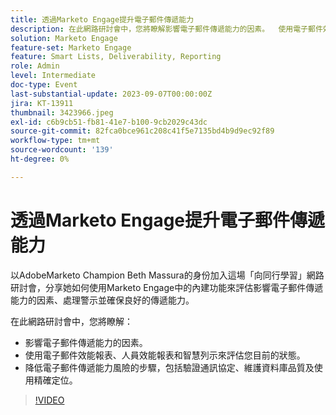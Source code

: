 ```yaml
---
title: 透過Marketo Engage提升電子郵件傳遞能力
description: 在此網路研討會中，您將瞭解影響電子郵件傳遞能力的因素。  使用電子郵件效能報表、人員效能報表和智慧列示來評估您目前的狀態。  降低電子郵件傳遞能力風險的步驟，包括驗證通訊協定、維護資料庫品質及使用精確定位。
solution: Marketo Engage
feature-set: Marketo Engage
feature: Smart Lists, Deliverability, Reporting
role: Admin
level: Intermediate
doc-type: Event
last-substantial-update: 2023-09-07T00:00:00Z
jira: KT-13911
thumbnail: 3423966.jpeg
exl-id: c6b9cb51-fb81-41e7-b100-9cb2029c43dc
source-git-commit: 82fca0bce961c208c41f5e7135bd4b9d9ec92f89
workflow-type: tm+mt
source-wordcount: '139'
ht-degree: 0%

---
```


# 透過Marketo Engage提升電子郵件傳遞能力

以AdobeMarketo Champion Beth Massura的身份加入這場「向同行學習」網路研討會，分享她如何使用Marketo Engage中的內建功能來評估影響電子郵件傳遞能力的因素、處理警示並確保良好的傳遞能力。

在此網路研討會中，您將瞭解：

* 影響電子郵件傳遞能力的因素。
* 使用電子郵件效能報表、人員效能報表和智慧列示來評估您目前的狀態。
* 降低電子郵件傳遞能力風險的步驟，包括驗證通訊協定、維護資料庫品質及使用精確定位。

>[!VIDEO](https://video.tv.adobe.com/v/3423966/?learn=on)
